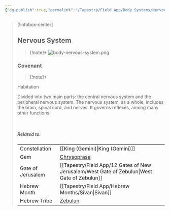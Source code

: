 ```yaml
---
{"dg-publish":true,"permalink":"/Tapestry/Field App/Body Systems/Nervous System/","title":"Nervous System","tags":["covenants/body/systems"],"dgHomeLink":true,"dgEnableSearch":true}
---
```


> [!infobox-center] 
> ## Nervous System
> > [!note]+
> ![body-nervous-system.png](/img/user/File%20Vault/Field%20App/body-systems/body-nervous-system.png)
>  ### Covenant
>> [!note]+ 
>  <p class="note first">Habitation</p>
><p class="note second"> Divided into two main parts: the central nervous system and the peripheral nervous system. The nervous system, as a whole, includes the brain, spinal cord, and nerves. It governs reflexes, among many other functions.</p>
> <br>
> 
> ##### Related to:
> <p class="note first" p style="margin-bottom: 16px;">
><p class="note third">
>
> |             |        |
> | --- | --- |
> | Constellation | [[King (Gemini)\|King (Gemini)]]                              |
> | Gem    | <a href="chrysoprase" data-href="chrysoprase" class="internal-link">Chrysoprase</a> |
> | Gate of Jerusalem  | [[Tapestry/Field App/12 Gates of New Jerusalem/West Gate of Zebulun\|West Gate of Zebulun]]                                         |
> |   Hebrew Month   | [[Tapestry/Field App/Hebrew Months/Sivan\|Sivan]]                                  |
> | Hebrew Tribe | <a href="Tribe of Zebulun" data-href="Tribe of Zebulun" class="internal-link">Zebulun</a>